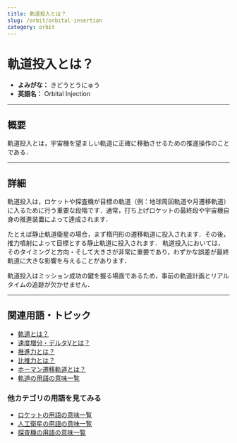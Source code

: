 ```yaml
---
title: 軌道投入とは？
slug: /orbit/orbital-insertion
category: orbit
---
```


# 軌道投入とは？

- **よみがな：** きどうとうにゅう  
- **英語名：** Orbital Injection  

---

## 概要

軌道投入とは，宇宙機を望ましい軌道に正確に移動させるための推進操作のことである．

---

## 詳細

軌道投入は，ロケットや探査機が目標の軌道（例：地球周回軌道や月遷移軌道）に入るために行う重要な段階です．通常，打ち上げロケットの最終段や宇宙機自身の推進装置によって達成されます．

たとえば静止軌道衛星の場合，まず楕円形の遷移軌道に投入されます．その後，推力噴射によって目標とする静止軌道に投入されます．
軌道投入においては，そのタイミングと方向・そして大きさが非常に重要であり，わずかな誤差が最終軌道に大きな影響を与えることがあります．

軌道投入はミッション成功の鍵を握る場面であるため，事前の軌道計画とリアルタイムの追跡が欠かせません．

---

## 関連用語・トピック

- [軌道とは？](/docs/orbit/orbit)
- [速度増分・デルタVとは？](/docs/orbit/delta-v-budget)
- [推進力とは？](/docs/propulsion/propulsion)
- [比推力とは？](/docs/propulsion/isp)
- [ホーマン遷移軌道とは？](/docs/orbit/hohmann-transfer-orbit)
- [軌道の用語の意味一覧](/docs/category/orbit)

### 他カテゴリの用語を見てみる
- [ロケットの用語の意味一覧](/docs/category/rocket)
- [人工衛星の用語の意味一覧](/docs/category/satellite)
- [探査機の用語の意味一覧](/docs/category/explorer)
